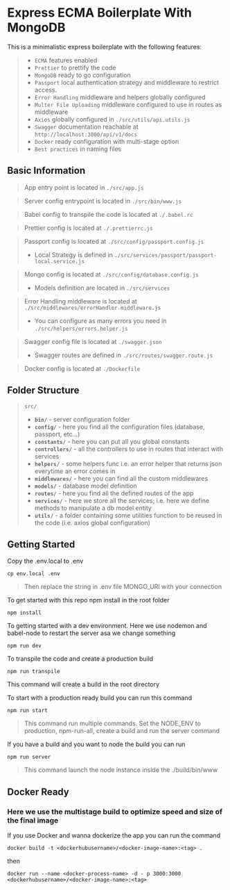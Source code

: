 # Express ECMA Boilerplate With MongoDB

This is a minimalistic express boilerplate with the following features:

> - `ECMA` features enabled
> - `Prettier` to prettify the code
> - `MongoDB` ready to go configuration
> - `Passport` local authentication strategy and middleware to restrict access.
> - `Error Handling` middleware and helpers globally configured
> - `Multer File Uploading` middleware configured to use in routes as middleware
> - `Axios` globally configured in `./src/utils/api.utils.js`
> - `Swagger` documentation reachable at `http://localhost:3000/api/v1/docs`
> - `Docker` ready configuration with multi-stage option
> - `Best practices` in naming files

## Basic Information

> App entry point is located in `./src/app.js`

> Server config entrypoint is located in `./src/bin/www.js`

> Babel config to transpile the code is located at `./.babel.rc`

> Prettier config is located at `./.prettierrc.js`

> Passport config is located at `./src/config/passport.config.js`
>
> - Local Strategy is defined in `./src/services/passport/passport-local.service.js`

> Mongo config is located at `./src/config/database.config.js`
>
> - Models definition are located in `./src/services`

> Error Handling middleware is located at `./src/middlewares/errorHandler.middleware.js`
>
> - You can configure as many errors you need in `./src/helpers/errors.helper.js`

> Swagger config file is located at `./swagger.json`
>
> - Swagger routes are defined in `./src/routes/swagger.route.js`

> Docker config is located at `./Dockerfile`

## Folder Structure

> `src/`
>
> - **`bin/`** - server configuration folder
> - **`config/`** - here you find all the configuration files (database, passport, etc...)
> - **`constants/`** - here you can put all you global constants
> - **`controllers/`** - all the controllers to use in routes that interact with services
> - **`helpers/`** - some helpers func i.e. an error helper that returns json everytime an error comes in
> - **`middlewares/`** - here you can find all the custom middlewares
> - **`models/`** - database model definition
> - **`routes/`** - here you find all the defined routes of the app
> - **`services/`** - here we store all the services; i.e. here we define methods to manipulate a db model entity
> - **`utils/`** - a folder containing some utilities function to be reused in the code (i.e. axios global configuration)

## Getting Started

Copy the .env.local to .env

`cp env.local .env`

> Then replace the string in .env file MONGO_URI with your connection

To get started with this repo npm install in the root folder

`npm install`

To getting started with a dev environment. Here we use nodemon and babel-node to restart the server asa we change something

`npm run dev`

To transpile the code and create a production build

`npm run transpile`

This command will create a build in the root directory

To start with a production ready build you can run this command

`npm run start`

> This command run multiple commands. Set the NODE_ENV to production, npm-run-all, create a build and run the server command

If you have a build and you want to node the build you can run

`npm run server`

> This command launch the node instance inside the ./build/bin/www

## Docker Ready

### Here we use the multistage build to optimize speed and size of the final image

If you use Docker and wanna dockerize the app you can run the command

`docker build -t <dockerhubusername>/<docker-image-name>:<tag> . `

then

`docker run --name <docker-process-name> -d - p 3000:3000 <dockerhubusername>/<docker-image-name>:<tag>`
